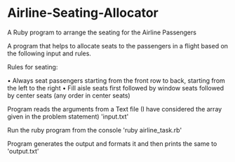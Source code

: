 # Airline-Seating-Allocator
A Ruby program to arrange the seating for the Airline Passengers

A program that helps to allocate seats to the passengers in a flight based on the following input and rules.

Rules for seating:

• Always seat passengers starting from the front row to back, starting from the left to the right
• Fill aisle seats first followed by window seats followed by center seats (any order in center seats)

Program reads the arguments from a Text file (I have considered the array given in the problem statement) 'input.txt'

Run the ruby program from the console 'ruby airline_task.rb'

Program generates the output and formats it and then prints the same to 'output.txt'
